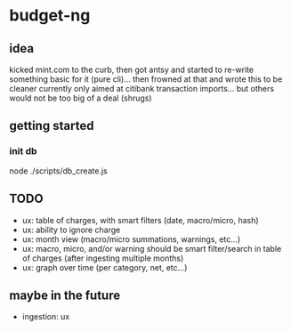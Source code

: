 # budget-ng

## idea
kicked mint.com to the curb, then got antsy and started to re-write something basic for it (pure cli)... then frowned at that and wrote this to be cleaner
currently only aimed at citibank transaction imports... but others would not be too big of a deal (shrugs)

## getting started
### init db
node ./scripts/db_create.js

## TODO
- ux: table of charges, with smart filters (date, macro/micro, hash)
- ux: ability to ignore charge
- ux: month view (macro/micro summations, warnings, etc...)
- ux: macro, micro, and/or warning should be smart filter/search in table of charges
(after ingesting multiple months)
- ux: graph over time (per category, net, etc...)

## maybe in the future
- ingestion: ux

